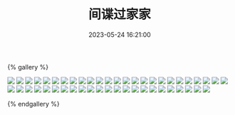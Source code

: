 ﻿---
title: 间谍过家家
date: 2023-05-24 16:21:00
comments: false
---

{% gallery %}

![](https://fastly.jsdelivr.net/gh/1405720461/images@master/SPY×FAMILY/1.avif)
![](https://fastly.jsdelivr.net/gh/1405720461/images@master/SPY×FAMILY/2.avif)
![](https://fastly.jsdelivr.net/gh/1405720461/images@master/SPY×FAMILY/3.avif)
![](https://fastly.jsdelivr.net/gh/1405720461/images@master/SPY×FAMILY/4.avif)
![](https://fastly.jsdelivr.net/gh/1405720461/images@master/SPY×FAMILY/5.avif)
![](https://fastly.jsdelivr.net/gh/1405720461/images@master/SPY×FAMILY/6.avif)
![](https://fastly.jsdelivr.net/gh/1405720461/images@master/SPY×FAMILY/7.avif)
![](https://fastly.jsdelivr.net/gh/1405720461/images@master/SPY×FAMILY/8.avif)
![](https://fastly.jsdelivr.net/gh/1405720461/images@master/SPY×FAMILY/9.avif)
![](https://fastly.jsdelivr.net/gh/1405720461/images@master/SPY×FAMILY/10.avif)
![](https://fastly.jsdelivr.net/gh/1405720461/images@master/SPY×FAMILY/11.avif)
![](https://fastly.jsdelivr.net/gh/1405720461/images@master/SPY×FAMILY/12.avif)
![](https://fastly.jsdelivr.net/gh/1405720461/images@master/SPY×FAMILY/13.avif)
![](https://fastly.jsdelivr.net/gh/1405720461/images@master/SPY×FAMILY/14.avif)
![](https://fastly.jsdelivr.net/gh/1405720461/images@master/SPY×FAMILY/15.avif)
![](https://fastly.jsdelivr.net/gh/1405720461/images@master/SPY×FAMILY/16.avif)
![](https://fastly.jsdelivr.net/gh/1405720461/images@master/SPY×FAMILY/17.avif)
![](https://fastly.jsdelivr.net/gh/1405720461/images@master/SPY×FAMILY/18.avif)
![](https://fastly.jsdelivr.net/gh/1405720461/images@master/SPY×FAMILY/19.avif)
![](https://fastly.jsdelivr.net/gh/1405720461/images@master/SPY×FAMILY/20.avif)
![](https://fastly.jsdelivr.net/gh/1405720461/images@master/SPY×FAMILY/21.avif)
![](https://fastly.jsdelivr.net/gh/1405720461/images@master/SPY×FAMILY/22.avif)
![](https://fastly.jsdelivr.net/gh/1405720461/images@master/SPY×FAMILY/23.avif)
![](https://fastly.jsdelivr.net/gh/1405720461/images@master/SPY×FAMILY/24.avif)
![](https://fastly.jsdelivr.net/gh/1405720461/images@master/SPY×FAMILY/25.avif)
![](https://fastly.jsdelivr.net/gh/1405720461/images@master/SPY×FAMILY/26.avif)
![](https://fastly.jsdelivr.net/gh/1405720461/images@master/SPY×FAMILY/27.avif)
![](https://fastly.jsdelivr.net/gh/1405720461/images@master/SPY×FAMILY/28.avif)
![](https://fastly.jsdelivr.net/gh/1405720461/images@master/SPY×FAMILY/29.avif)
![](https://fastly.jsdelivr.net/gh/1405720461/images@master/SPY×FAMILY/30.avif)
![](https://fastly.jsdelivr.net/gh/1405720461/images@master/SPY×FAMILY/31.avif)
![](https://fastly.jsdelivr.net/gh/1405720461/images@master/SPY×FAMILY/32.avif)
![](https://fastly.jsdelivr.net/gh/1405720461/images@master/SPY×FAMILY/33.avif)
![](https://fastly.jsdelivr.net/gh/1405720461/images@master/SPY×FAMILY/34.avif)
![](https://fastly.jsdelivr.net/gh/1405720461/images@master/SPY×FAMILY/35.avif)
![](https://fastly.jsdelivr.net/gh/1405720461/images@master/SPY×FAMILY/36.avif)
![](https://fastly.jsdelivr.net/gh/1405720461/images@master/SPY×FAMILY/37.avif)
![](https://fastly.jsdelivr.net/gh/1405720461/images@master/SPY×FAMILY/38.avif)
![](https://fastly.jsdelivr.net/gh/1405720461/images@master/SPY×FAMILY/39.avif)
![](https://fastly.jsdelivr.net/gh/1405720461/images@master/SPY×FAMILY/40.avif)
![](https://fastly.jsdelivr.net/gh/1405720461/images@master/SPY×FAMILY/41.avif)
![](https://fastly.jsdelivr.net/gh/1405720461/images@master/SPY×FAMILY/42.avif)
![](https://fastly.jsdelivr.net/gh/1405720461/images@master/SPY×FAMILY/43.avif)
![](https://fastly.jsdelivr.net/gh/1405720461/images@master/SPY×FAMILY/44.avif)
![](https://fastly.jsdelivr.net/gh/1405720461/images@master/SPY×FAMILY/45.avif)
![](https://fastly.jsdelivr.net/gh/1405720461/images@master/SPY×FAMILY/46.avif)
![](https://fastly.jsdelivr.net/gh/1405720461/images@master/SPY×FAMILY/47.avif)
![](https://fastly.jsdelivr.net/gh/1405720461/images@master/SPY×FAMILY/48.avif)

{% endgallery %}
